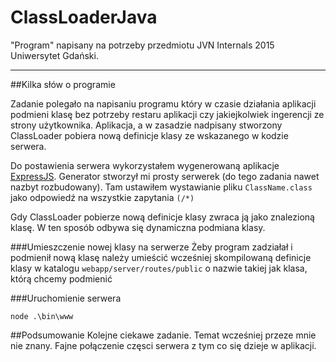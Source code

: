 # ClassLoaderJava
"Program" napisany na potrzeby przedmiotu JVN Internals 2015 Uniwersytet Gdański.

----

##Kilka słów o programie

Zadanie polegało na napisaniu programu który w czasie działania aplikacji podmieni klasę bez potrzeby restaru aplikacji czy jakiejkolwiek ingerencji ze strony użytkownika. Aplikacja, a w zasadzie nadpisany stworzony ClassLoader pobiera nową definicje klasy ze wskazanego w kodzie serwera. 

Do postawienia serwera wykorzystałem wygenerowaną aplikacje [ExpressJS](http://expressjs.com/starter/generator.html). Generator stworzył mi prosty serwerek (do tego zadania nawet nazbyt rozbudowany). Tam ustawiłem wystawianie pliku ```ClassName.class``` jako odpowiedź na wszystkie zapytania ```(/*)```

Gdy ClassLoader pobierze nową definicje klasy zwraca ją jako znalezioną klasę. W ten sposób odbywa się dynamiczna podmiana klasy.

###Umieszczenie nowej klasy na serwerze
Żeby program zadziałał i podmienił nową klasę należy umieścić wcześniej skompilowaną definicje klasy w katalogu ```webapp/server/routes/public``` o nazwie takiej jak klasa, którą chcemy podmienić


###Uruchomienie serwera
```
node .\bin\www
```

##Podsumowanie
Kolejne ciekawe zadanie. Temat wcześniej przeze mnie nie znany. Fajne połączenie częsci serwera z tym co się dzieje w aplikacji.
